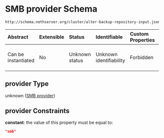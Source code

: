 # SMB provider Schema

```txt
http://schema.nethserver.org/cluster/alter-backup-repository-input.json#/anyOf/2/allOf/0/properties/provider
```



| Abstract            | Extensible | Status         | Identifiable            | Custom Properties | Additional Properties | Access Restrictions | Defined In                                                                                                |
| :------------------ | :--------- | :------------- | :---------------------- | :---------------- | :-------------------- | :------------------ | :-------------------------------------------------------------------------------------------------------- |
| Can be instantiated | No         | Unknown status | Unknown identifiability | Forbidden         | Allowed               | none                | [alter-backup-repository-input.json\*](cluster/alter-backup-repository-input.json "open original schema") |

## provider Type

unknown ([SMB provider](alter-backup-repository-input-anyof-2-allof-smb-schema-properties-smb-provider.md))

## provider Constraints

**constant**: the value of this property must be equal to:

```json
"smb"
```

